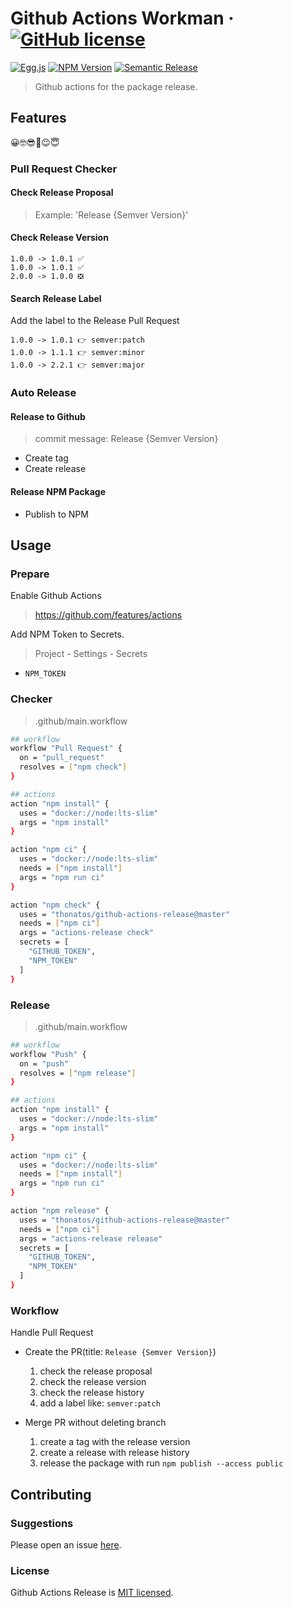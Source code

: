 # Github Actions Workman &middot; [![GitHub license][license-square]][license-url]

[![Egg.js][egg-square]][egg-url]
[![NPM Version][npm-square]][npm-url]
[![Semantic Release][semantic-release-square]][semantic-release-url]

[license-square]: https://img.shields.io/badge/license-MIT-blue.svg?style=flat-square
[egg-square]: https://img.shields.io/badge/Awesome-Egg.js-ff69b4.svg?style=flat-square
[npm-square]: https://img.shields.io/npm/v/github-actions-release.svg?style=flat-square
[semantic-release-square]: https://img.shields.io/badge/%20%20%F0%9F%93%A6%F0%9F%9A%80-semantic--release-e10079.svg?style=flat-square
[license-url]: https://github.com/thonatos/github-actions-release/blob/HEAD/LICENSE
[egg-url]: https://eggjs.org/
[npm-url]: https://www.npmjs.com/package/github-actions-release
[semantic-release-url]: https://github.com/semantic-release/semantic-release

> Github actions for the package release.

## Features

😀🤓😎🤗😉😇

### Pull Request Checker

#### Check Release Proposal

> Example: 'Release {Semver Version}'

#### Check Release Version

```
1.0.0 -> 1.0.1 ✅
1.0.0 -> 1.0.1 ✅
2.0.0 -> 1.0.0 ❎
```

#### Search Release Label

Add the label to the Release Pull Request

```
1.0.0 -> 1.0.1 👉 semver:patch
1.0.0 -> 1.1.1 👉 semver:minor
1.0.0 -> 2.2.1 👉 semver:major
```

### Auto Release

#### Release to Github

> commit message: Release {Semver Version}

- Create tag
- Create release

#### Release NPM Package

- Publish to NPM

## Usage

### Prepare

Enable Github Actions

> https://github.com/features/actions

Add NPM Token to Secrets.

> Project - Settings - Secrets

- `NPM_TOKEN`

### Checker

> .github/main.workflow

```bash
## workflow
workflow "Pull Request" {
  on = "pull_request"
  resolves = ["npm check"]
}

## actions
action "npm install" {
  uses = "docker://node:lts-slim"
  args = "npm install"
}

action "npm ci" {
  uses = "docker://node:lts-slim"
  needs = ["npm install"]
  args = "npm run ci"
}

action "npm check" {
  uses = "thonatos/github-actions-release@master"
  needs = ["npm ci"]
  args = "actions-release check"
  secrets = [
    "GITHUB_TOKEN",
    "NPM_TOKEN"
  ]
}
```

### Release

> .github/main.workflow

```bash
## workflow
workflow "Push" {
  on = "push"
  resolves = ["npm release"]
}

## actions
action "npm install" {
  uses = "docker://node:lts-slim"
  args = "npm install"
}

action "npm ci" {
  uses = "docker://node:lts-slim"
  needs = ["npm install"]
  args = "npm run ci"
}

action "npm release" {
  uses = "thonatos/github-actions-release@master"
  needs = ["npm ci"]
  args = "actions-release release"
  secrets = [
    "GITHUB_TOKEN",
    "NPM_TOKEN"
  ]
}
```

### Workflow

Handle Pull Request

- Create the PR(title: `Release {Semver Version}`)
  1. check the release proposal
  2. check the release version
  3. check the release history
  4. add a label like: `semver:patch`

- Merge PR without deleting branch
  1. create a tag with the release version
  2. create a release with release history
  3. release the package with run `npm publish --access public`

## Contributing

### Suggestions

Please open an issue [here](https://github.com/thonatos/github-actions-release/issues).

### License

Github Actions Release is [MIT licensed](./LICENSE).
